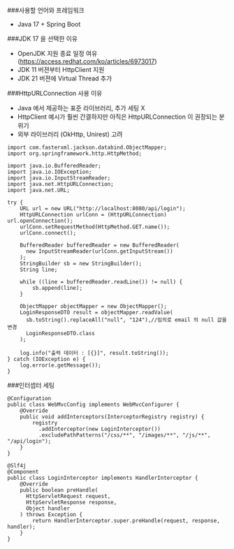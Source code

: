 ###사용할 언어와 프레임워크
- Java 17 + Spring Boot

###JDK 17 을 선택한 이유
- OpenJDK 지원 종료 일정 여유 (https://access.redhat.com/ko/articles/6973017)
- JDK 11 버젼부터 HttpClient 지원
- JDK 21 버젼에 Virtual Thread 추가

###HttpURLConnection 사용 이유
- Java 에서 제공하는 표준 라이브러리, 추가 세팅 X
- HttpClient 예시가 훨씬 간결하지만 아직은 HttpURLConnection 이 권장되는 분위기
- 외부 라이브러리 (OkHttp, Unirest) 고려
```
import com.fasterxml.jackson.databind.ObjectMapper;
import org.springframework.http.HttpMethod;

import java.io.BufferedReader;
import java.io.IOException;
import java.io.InputStreamReader;
import java.net.HttpURLConnection;
import java.net.URL;

try {
    URL url = new URL("http://localhost:8080/api/login");
    HttpURLConnection urlConn = (HttpURLConnection) url.openConnection();
    urlConn.setRequestMethod(HttpMethod.GET.name());
    urlConn.connect();

    BufferedReader bufferedReader = new BufferedReader(
      new InputStreamReader(urlConn.getInputStream())
    );
    StringBuilder sb = new StringBuilder();
    String line;

    while ((line = bufferedReader.readLine()) != null) {
        sb.append(line);
    }

    ObjectMapper objectMapper = new ObjectMapper();
    LoginResponseDTO result = objectMapper.readValue(
      sb.toString().replaceAll("null", "124"),//임의로 email 의 null 값을 변경
      LoginResponseDTO.class
    );

    log.info("출력 데이터 : [{}]", result.toString());
} catch (IOException e) {
    log.error(e.getMessage());
}
```

###인터셉터 세팅
```
@Configuration
public class WebMvcConfig implements WebMvcConfigurer {
    @Override
    public void addInterceptors(InterceptorRegistry registry) {
        registry
          .addInterceptor(new LoginInterceptor())
          .excludePathPatterns("/css/**", "/images/**", "/js/**", "/api/login");
    }
}

@Slf4j
@Component
public class LoginInterceptor implements HandlerInterceptor {
    @Override
    public boolean preHandle(
      HttpServletRequest request,
      HttpServletResponse response,
      Object handler
    ) throws Exception {
        return HandlerInterceptor.super.preHandle(request, response, handler);
    }
}
```